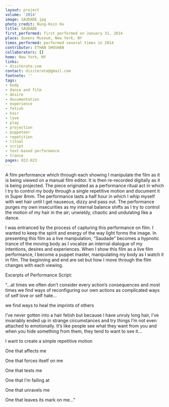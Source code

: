 ```yaml
---
layout: project
volume: '2014'
image: SAUDADE.jpg
photo_credit: Nung-Hsin Hu
title: SAUDADE
first_performed: first performed on January 31, 2014
place: Queens Museum, New York, NY
times_performed: performed several times in 2014
contributor: ETHAN SHOSHAN
collaborators: []
home: New York, NY
links:
- disiterate.com
contact: disiterate@gmail.com
footnote: ''
tags:
- body
- dance and film
- desire
- documentation
- experience
- fetish
- hair
- love
- play
- projection
- puppeteer
- repetition
- ritual
- script
- text-based performance
- trance
pages: 022-023
---
```


A film performance which through each showing I manipulate the film as it is being viewed on a manual film editor. It is then re-recorded digitally as it is being projected. The piece originated as a performance ritual act in which I try to control my body through a single repetitive motion and document it in Super 8mm. The performance lasts a half hour in which I whip myself with wet hair until I get nauseous, dizzy and pass out. The performance purges my own insecurities as my internal balance shifts as I try to control the motion of my hair in the air; unwieldy, chaotic and undulating like a dance.

I was entranced by the process of capturing this performance on film. I wanted to keep the spirit and energy of the way light forms the image. In presenting this film as a live manipulation, “Saudade” becomes a hypnotic trance of the moving body as I vocalize an internal dialogue of my intentions, desires and experiences. When I show this film as a live film performance, I become a puppet master, manipulating my body as I watch it in film. The beginning and end are set but how I move through the film changes with each viewing.

Excerpts of Performance Script:

“…at times we often don’t consider every action’s consequences and most times we find ways of reconfiguring our own actions as complicated ways of self love or self hate...

we find ways to heal the imprints of others

I’ve never gotten into a hair fetish but because I have unruly long hair, I’ve invariably ended up in strange circumstances and try things I’m not even attached to emotionally. It’s like people see what they want from you and when you hide something from them, they tend to want to see it…

I want to create a simple repetitive motion

One that affects me

One that forces itself on me

One that tests me

One that I’m failing at

One that unravels me

One that leaves its mark on me…”

